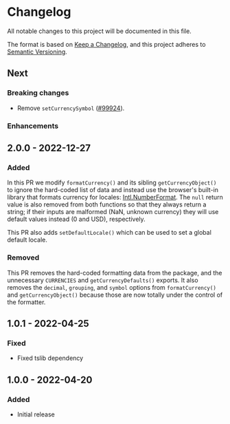 # Changelog

All notable changes to this project will be documented in this file.

The format is based on [Keep a Changelog](https://keepachangelog.com/en/1.0.0/),
and this project adheres to [Semantic Versioning](https://semver.org/spec/v2.0.0.html).

## Next

### Breaking changes

- Remove `setCurrencySymbol` ([#99924](https://github.com/Automattic/wp-calypso/pull/99924)).

### Enhancements

## 2.0.0 - 2022-12-27

### Added

In this PR we modify `formatCurrency()` and its sibling `getCurrencyObject()` to ignore the hard-coded list of data and instead use the browser's built-in library that formats currency for locales: [Intl.NumberFormat](https://developer.mozilla.org/en-US/docs/Web/JavaScript/Reference/Global_Objects/Intl/NumberFormat). The `null` return value is also removed from both functions so that they always return a string; if their inputs are malformed (NaN, unknown currency) they will use default values instead (0 and USD), respectively.

This PR also adds `setDefaultLocale()` which can be used to set a global default locale.

### Removed

This PR removes the hard-coded formatting data from the package, and the unnecessary `CURRENCIES` and `getCurrencyDefaults()` exports. It also removes the `decimal`, `grouping`, and `symbol` options from `formatCurrency()` and `getCurrencyObject()` because those are now totally under the control of the formatter.

## 1.0.1 - 2022-04-25

### Fixed

- Fixed tslib dependency

## 1.0.0 - 2022-04-20

### Added

- Initial release
